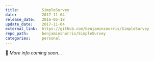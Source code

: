 ```yaml
---
title:          SimpleSurvey
date:           2017-11-04
release_date:   2016-05-18
update_date:    2017-11-04
external_link:  https://github.com/benjaminsnorris/SimpleSurvey
repo_path:      benjaminsnorris/SimpleSurvey
categories:     personal
---
```


🚧 _More info coming soon…_
